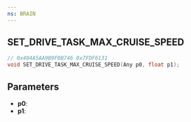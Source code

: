 ```yaml
---
ns: BRAIN
---
```

## SET_DRIVE_TASK_MAX_CRUISE_SPEED

```c
// 0x404A5AA9B9F0B746 0x7FDF6131
void SET_DRIVE_TASK_MAX_CRUISE_SPEED(Any p0, float p1);
```


## Parameters
* **p0**: 
* **p1**: 

